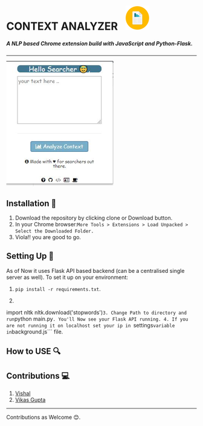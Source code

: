 # CONTEXT ANALYZER    ![image](app/icon.png) 
##### A NLP based Chrome extension build with JavaScript and Python-Flask.

----------------------------
![image](assets/UI.JPG)

## Installation :wrench:
1. Download the repository by clicking clone or Download button.
2. In your Chrome browser:```More Tools > Extensions > Load Unpacked > Select the Downloaded Folder.```
3. Viola!! you are good to go.

## Setting Up :electric_plug:
As of Now it uses Flask API based backend (can be a centralised single server as well). To set it up on your environment:
1. ```pip install -r requirements.txt```.
2. ```python 
  import nltk
  nltk.download('stopwords')```
3. Change Path to directory and run ```python main.py```. You'll Now see your Flask API running.
4. If you are not running it on localhost set your ip in ```settings``` variable in ```background.js``` file.



## How to USE :mag:


## Contributions :computer:
1. [Vishal](https://github.com/the-vishal)
2. [Vikas Gupta](https://github.com/Vikas92155) 

--------
Contributions as Welcome :blush:.

